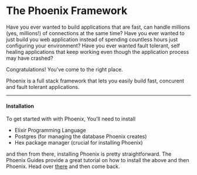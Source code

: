 # The Phoenix Framework

Have you ever wanted to build applications that are fast, can handle millions \(yes, millions!\) of connections at the same time? Have you ever wanted to just build you web application instead of spending countless hours just configuring your environment? Have you ever wanted fault tolerant, self healing applications that keep working even though the application process may have crashed?

Congratulations! You've come to the right place.

Phoenix is a full stack framework that lets you easily build fast, concurent and fault tolerant applications.

---

#### Installation

To get started with with Phoenix, You'll need to install

* Elixir Programming Language
* Postgres \(for managing the database Phoenix creates\)
* Hex package manager \(crucial for installing Phoenix\)

and then from there, installing Phoenix is pretty straightforward. The Phoenix Guides provide a great tutorial on how to install the above and then Phoenix. Head over [there](https://hexdocs.pm/phoenix/installation.html "Installation - Phoenix") and then come back.




